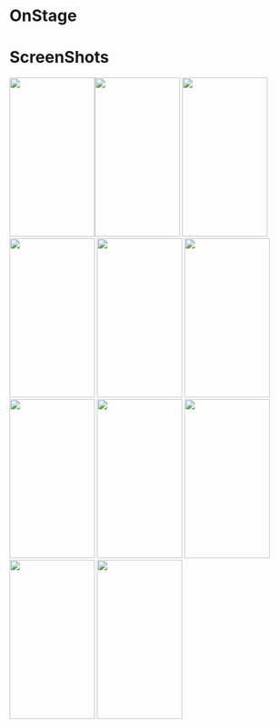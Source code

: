 # OnStage
 
 <h1> ScreenShots </h1>
 
 <img src="https://user-images.githubusercontent.com/58820290/143009658-8d30e6a5-bcd7-42bc-bfed-eabe55e68c29.jpg" width="150" height="280"><img src="https://user-images.githubusercontent.com/58820290/143009674-eb69a703-1d7b-44ad-94d1-31b032bbe2a6.jpg" width="150" height="280"> <img src="https://user-images.githubusercontent.com/58820290/143009675-29460dfd-0437-49ba-b7ba-683160dbada6.jpg" width="150" height="280"> <img src="https://user-images.githubusercontent.com/58820290/143009656-98081efe-1458-412c-83fb-f315700351f9.jpg" width="150" height="280"> <img src="https://user-images.githubusercontent.com/58820290/143009663-bd57494b-1b3b-418a-b12e-91feb81ce338.jpg" width="150" height="280"> <img src="https://user-images.githubusercontent.com/58820290/143009661-c126dcf1-f3a8-47a6-b05b-ee4d0c6a08c2.jpg" width="150" height="280"> <img src="https://user-images.githubusercontent.com/58820290/143009649-959fa7fc-1ea6-476f-b0c9-e5e58a829f1d.jpg" width="150" height="280"> <img src="https://user-images.githubusercontent.com/58820290/143009646-127640f3-8e7b-418f-abab-bdea7f151d3f.jpg" width="150" height="280"> <img src="https://user-images.githubusercontent.com/58820290/143009654-7bb052e1-dbf9-4505-a0ee-6c8828ec0a1b.jpg" width="150" height="280"> <img src="https://user-images.githubusercontent.com/58820290/143009668-af2c0443-e30b-4deb-9253-31316b806f36.jpg" width="150" height="280"> <img src="https://user-images.githubusercontent.com/58820290/143009670-71cd6ee5-3a99-4758-aa05-d0b1bc2dc395.jpg" width="150" height="280">

